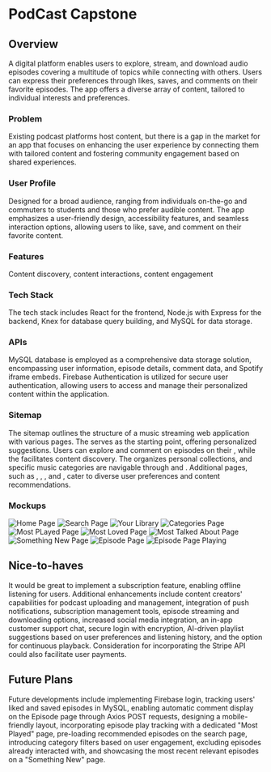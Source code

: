 # PodCast Capstone

## Overview
A digital platform enables users to explore, stream, and download audio episodes covering a multitude of topics while connecting with others. Users can express their preferences through likes, saves, and comments on their favorite episodes. The app offers a diverse array of content, tailored to individual interests and preferences.

### Problem

Existing podcast platforms host content, but there is a gap in the market for an app that focuses on enhancing the user experience by connecting them with tailored content and fostering community engagement based on shared experiences.

### User Profile

Designed for a broad audience, ranging from individuals on-the-go and commuters to students and those who prefer audible content. The app emphasizes a user-friendly design, accessibility features, and seamless interaction options, allowing users to like, save, and comment on their favorite content.

### Features

Content discovery, content interactions, content engagement


### Tech Stack

The tech stack includes React for the frontend, Node.js with Express for the backend, Knex for database query building, and MySQL for data storage.

### APIs

MySQL database is employed as a comprehensive data storage solution, encompassing user information, episode details, comment data, and Spotify iframe embeds. Firebase Authentication is utilized for secure user authentication, allowing users to access and manage their personalized content within the application.


### Sitemap

The sitemap outlines the structure of a music streaming web application with various pages. The <HomePage /> serves as the starting point, offering personalized suggestions. Users can explore and comment on episodes on their <PersonalPage />, while the <SearchPage /> facilitates content discovery. The <YourLibraryPage /> organizes personal collections, and specific music categories are navigable through <CategoriesPage /> and <SelectCategoryPage />. Additional pages, such as <MostPlayedPage />, <MostLovedPage />, <MostCommentedPage />, and <SomethingNewPage />, cater to diverse user preferences and content recommendations.

### Mockups

![Home Page](./src/assests/HOMEPAGE.png)
![Search Page](./src/assests/SEARCH.png)
![Your Library](./src/assests/YOURLIBRARY.png)
![Categories Page](./src/assests/CATEGORIES.png)
![Most PLayed Page](./src/assests/MOSTPLAYED.png)
![Most Loved Page](./src/assests/MOSTLOVED.png)
![Most Talked About Page](./src/assests/MOSTTALKEDABOUT.png)
![Something New Page](./src/assests/SOMETHINGNEW.png)
![Episode Page](./src/assests/EPISODEPAGE.png)
![Episode Page Playing](./src/assests/PLAYEPISODE.png)


## Nice-to-haves

It would be great to implement a subscription feature, enabling offline listening for users. Additional enhancements include content creators' capabilities for podcast uploading and management, integration of push notifications, subscription management tools, episode streaming and downloading options, increased social media integration, an in-app customer support chat, secure login with encryption, AI-driven playlist suggestions based on user preferences and listening history, and the option for continuous playback. Consideration for incorporating the Stripe API could also facilitate user payments.

## Future Plans

Future developments include implementing Firebase login, tracking users' liked and saved episodes in MySQL, enabling automatic comment display on the Episode page through Axios POST requests, designing a mobile-friendly layout, incorporating episode play tracking with a dedicated "Most Played" page, pre-loading recommended episodes on the search page, introducing category filters based on user engagement, excluding episodes already interacted with, and showcasing the most recent relevant episodes on a "Something New" page.